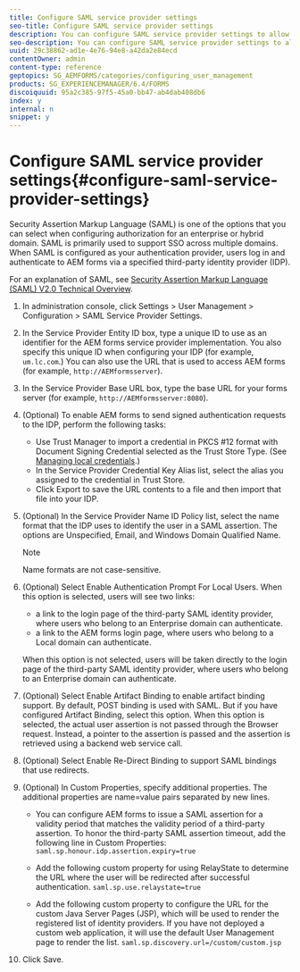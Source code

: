 ```yaml
---
title: Configure SAML service provider settings
seo-title: Configure SAML service provider settings
description: You can configure SAML service provider settings to allow users to login and authenticate to AEM forms via a specified third-party identity provider (IDP).
seo-description: You can configure SAML service provider settings to allow users to login and authenticate to AEM forms via a specified third-party identity provider (IDP).
uuid: 29c38862-ad1e-4e76-94e8-a42da2e84ecd
contentOwner: admin
content-type: reference
geptopics: SG_AEMFORMS/categories/configuring_user_management
products: SG_EXPERIENCEMANAGER/6.4/FORMS
discoiquuid: 95a2c385-97f5-45a0-bb47-ab4dab408db6
index: y
internal: n
snippet: y
---
```


# Configure SAML service provider settings{#configure-saml-service-provider-settings}

Security Assertion Markup Language (SAML) is one of the options that you can select when configuring authorization for an enterprise or hybrid domain. SAML is primarily used to support SSO across multiple domains. When SAML is configured as your authentication provider, users log in and authenticate to AEM forms via a specified third-party identity provider (IDP).

For an explanation of SAML, see [Security Assertion Markup Language (SAML) V2.0 Technical Overview](http://www.oasis-open.org/committees/download.php/20645/sstc-saml-tech-overview-2%200-draft-10.pdf).

1. In administration console, click Settings &gt; User Management &gt; Configuration &gt; SAML Service Provider Settings.
1. In the Service Provider Entity ID box, type a unique ID to use as an identifier for the AEM forms service provider implementation. You also specify this unique ID when configuring your IDP (for example, `um.lc.com`.) You can also use the URL that is used to access AEM forms (for example, `http://AEMformsserver`).
1. In the Service Provider Base URL box, type the base URL for your forms server (for example, `http://AEMformsserver:8080`).
1. (Optional) To enable AEM forms to send signed authentication requests to the IDP, perform the following tasks:

    * Use Trust Manager to import a credential in PKCS #12 format with Document Signing Credential selected as the Trust Store Type. (See [Managing local credentials](../../../forms/using/admin-help/local-credentials.md#managing-local-credentials).)
    * In the Service Provider Credential Key Alias list, select the alias you assigned to the credential in Trust Store.
    * Click Export to save the URL contents to a file and then import that file into your IDP.

1. (Optional) In the Service Provider Name ID Policy list, select the name format that the IDP uses to identify the user in a SAML assertion. The options are Unspecified, Email, and Windows Domain Qualified Name.

   >[!NOTE]
   >
   >Name formats are not case-sensitive.

1. (Optional) Select Enable Authentication Prompt For Local Users. When this option is selected, users will see two links:

    * a link to the login page of the third-party SAML identity provider, where users who belong to an Enterprise domain can authenticate.
    * a link to the AEM forms login page, where users who belong to a Local domain can authenticate.

   When this option is not selected, users will be taken directly to the login page of the third-party SAML identity provider, where users who belong to an Enterprise domain can authenticate.

1. (Optional) Select Enable Artifact Binding to enable artifact binding support. By default, POST binding is used with SAML. But if you have configured Artifact Binding, select this option. When this option is selected, the actual user assertion is not passed through the Browser request. Instead, a pointer to the assertion is passed and the assertion is retrieved using a backend web service call.
1. (Optional) Select Enable Re-Direct Binding to support SAML bindings that use redirects. 
1. (Optional) In Custom Properties, specify additional properties. The additional properties are name=value pairs separated by new lines.

    * You can configure AEM forms to issue a SAML assertion for a validity period that matches the validity period of a third-party assertion. To honor the third-party SAML assertion timeout, add the following line in Custom Properties:
      `saml.sp.honour.idp.assertion.expiry=true`
    
    * Add the following custom property for using RelayState to determine the URL where the user will be redirected after successful authentication.
      `saml.sp.use.relaystate=true`
    
    * Add the following custom property to configure the URL for the custom Java Server Pages (JSP), which will be used to render the registered list of identity providers. If you have not deployed a custom web application, it will use the default User Management page to render the list. `saml.sp.discovery.url=/custom/custom.jsp`

1. Click Save.

